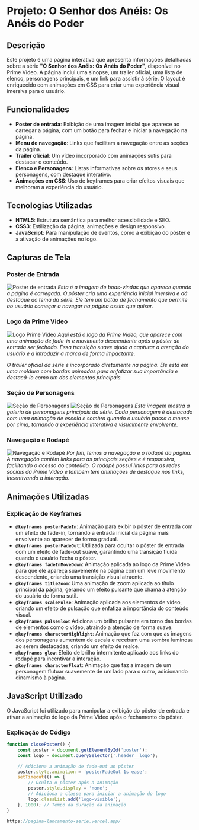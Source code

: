 # Projeto: O Senhor dos Anéis: Os Anéis do Poder

## Descrição
Este projeto é uma página interativa que apresenta informações detalhadas sobre a série **"O Senhor dos Anéis: Os Anéis do Poder"**, disponível no Prime Video. A página inclui uma sinopse, um trailer oficial, uma lista de elenco, personagens principais, e um link para assistir à série. O layout é enriquecido com animações em CSS para criar uma experiência visual imersiva para o usuário.

## Funcionalidades
- **Poster de entrada**: Exibição de uma imagem inicial que aparece ao carregar a página, com um botão para fechar e iniciar a navegação na página.
- **Menu de navegação**: Links que facilitam a navegação entre as seções da página.
- **Trailer oficial**: Um vídeo incorporado com animações sutis para destacar o conteúdo.
- **Elenco e Personagens**: Listas informativas sobre os atores e seus personagens, com destaque interativo.
- **Animações em CSS**: Uso de keyframes para criar efeitos visuais que melhoram a experiência do usuário.

## Tecnologias Utilizadas
- **HTML5**: Estrutura semântica para melhor acessibilidade e SEO.
- **CSS3**: Estilização da página, animações e design responsivo.
- **JavaScript**: Para manipulação de eventos, como a exibição do pôster e a ativação de animações no logo.

## Capturas de Tela

### Poster de Entrada
![Poster de entrada](https://github.com/user-attachments/assets/2308ee6b-5c40-44c9-9b8a-68b52a242fec)
*Esta é a imagem de boas-vindas que aparece quando a página é carregada. O pôster cria uma experiência inicial imersiva e dá destaque ao tema da série. Ele tem um botão de fechamento que permite ao usuário começar a navegar na página assim que quiser.*

### Logo da Prime Video
![Logo Prime Video](https://github.com/user-attachments/assets/ee929444-85f1-46e7-8b1d-c58f18109af5)
*Aqui está o logo da Prime Video, que aparece com uma animação de fade-in e movimento descendente após o pôster de entrada ser fechado. Essa transição suave ajuda a capturar a atenção do usuário e a introduzir a marca de forma impactante.*

*O trailer oficial da série é incorporado diretamente na página. Ele está em uma moldura com bordas animadas para enfatizar sua importância e destacá-lo como um dos elementos principais.*

### Seção de Personagens
![Seção de Personagens](https://github.com/user-attachments/assets/f40b6b1c-a03e-4bc6-a55c-78fe4316b928)
![Seção de Personagens](https://github.com/user-attachments/assets/4a5512d7-ec73-4077-a256-d5214ac1504a)
*Esta imagem mostra a galeria de personagens principais da série. Cada personagem é destacado com uma animação de escala e sombra quando o usuário passa o mouse por cima, tornando a experiência interativa e visualmente envolvente.*

### Navegação e Rodapé
![Navegação e Rodapé](https://github.com/user-attachments/assets/b718e43a-239f-4d15-91cc-dafe123e3352)
*Por fim, temos a navegação e o rodapé da página. A navegação contém links para as principais seções e é responsiva, facilitando o acesso ao conteúdo. O rodapé possui links para as redes sociais da Prime Video e também tem animações de destaque nos links, incentivando a interação.*

## Animações Utilizadas
### Explicação de Keyframes
- **`@keyframes posterFadeIn`**: Animação para exibir o pôster de entrada com um efeito de fade-in, tornando a entrada inicial da página mais envolvente ao aparecer de forma gradual.
- **`@keyframes posterFadeOut`**: Utilizada para ocultar o pôster de entrada com um efeito de fade-out suave, garantindo uma transição fluida quando o usuário fecha o pôster.
- **`@keyframes fadeInMoveDown`**: Animação aplicada ao logo da Prime Video para que ele apareça suavemente na página com um leve movimento descendente, criando uma transição visual atraente.
- **`@keyframes titleZoom`**: Uma animação de zoom aplicada ao título principal da página, gerando um efeito pulsante que chama a atenção do usuário de forma sutil.
- **`@keyframes scalePulse`**: Animação aplicada aos elementos de vídeo, criando um efeito de pulsação que enfatiza a importância do conteúdo visual.
- **`@keyframes pulseGlow`**: Adiciona um brilho pulsante em torno das bordas de elementos como o vídeo, atraindo a atenção de forma suave.
- **`@keyframes characterHighlight`**: Animação que faz com que as imagens dos personagens aumentem de escala e recebam uma sombra luminosa ao serem destacadas, criando um efeito de realce.
- **`@keyframes glow`**: Efeito de brilho intermitente aplicado aos links do rodapé para incentivar a interação.
- **`@keyframes characterFloat`**: Animação que faz a imagem de um personagem flutuar suavemente de um lado para o outro, adicionando dinamismo à página.

## JavaScript Utilizado
O JavaScript foi utilizado para manipular a exibição do pôster de entrada e ativar a animação do logo da Prime Video após o fechamento do pôster.

### Explicação do Código
```javascript
function closePoster() {
    const poster = document.getElementById('poster');
    const logo = document.querySelector('.header__logo');

    // Adiciona a animação de fade-out ao pôster
    poster.style.animation = 'posterFadeOut 1s ease';
    setTimeout(() => {
        // Oculta o pôster após a animação
        poster.style.display = 'none';
        // Adiciona a classe para iniciar a animação do logo
        logo.classList.add('logo-visible');
    }, 1000); // Tempo da duração da animação
}

https://pagina-lancamento-serie.vercel.app/
